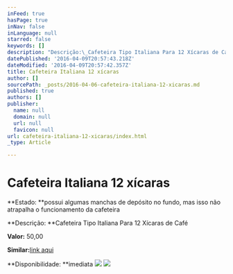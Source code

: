 ```yaml
---
inFeed: true
hasPage: true
inNav: false
inLanguage: null
starred: false
keywords: []
description: "Descrição:\_Cafeteira Tipo Italiana Para 12 Xícaras de Café"
datePublished: '2016-04-09T20:57:43.218Z'
dateModified: '2016-04-09T20:57:42.357Z'
title: Cafeteira Italiana 12 xícaras
author: []
sourcePath: _posts/2016-04-06-cafeteira-italiana-12-xicaras.md
published: true
authors: []
publisher:
  name: null
  domain: null
  url: null
  favicon: null
url: cafeteira-italiana-12-xicaras/index.html
_type: Article

---
```

# Cafeteira Italiana 12 xícaras

**Estado: **possui algumas manchas de depósito no fundo, mas isso não atrapalha o funcionamento da cafeteira

**Descrição: **Cafeteira Tipo Italiana Para 12 Xícaras de Café

**Valor:** 50,00

**Similar:**[link aqui][0]

**Disponibilidade: **imediata
![](https://the-grid-user-content.s3-us-west-2.amazonaws.com/995495a4-9c43-4f55-9836-2661c642f242.jpg)
![](https://the-grid-user-content.s3-us-west-2.amazonaws.com/2f885fa3-0b9d-41d9-8257-6dcde91c0f3e.jpg)

[0]: https://www.walmart.com.br/item/2173656/sk?utm_source=google-pla&adtype=pla&utm_medium=ppc&utm_term=2173656&utm_campaign=eletroportateis+2173656